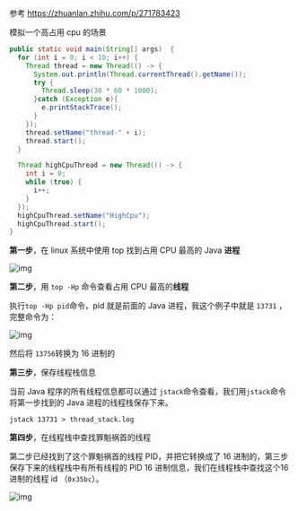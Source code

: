 参考 https://zhuanlan.zhihu.com/p/271783423

模拟一个高占用 cpu 的场景

```java
public static void main(String[] args)  {
  for (int i = 0; i < 10; i++) {
    Thread thread = new Thread(() -> {
      System.out.println(Thread.currentThread().getName());
      try {
        Thread.sleep(30 * 60 * 1000);
      }catch (Exception e){
        e.printStackTrace();
      }
    });
    thread.setName("thread-" + i);
    thread.start();
  }

  Thread highCpuThread = new Thread(() -> {
    int i = 0;
    while (true) {
      i++;
    }
  });
  highCpuThread.setName("HighCpu");
  highCpuThread.start();
}
```

**第一步**，在 linux 系统中使用 top 找到占用 CPU 最高的 Java **进程**

![img](https://pict-picgo.oss-cn-hangzhou.aliyuncs.com/picture2/202204071422317.jpeg)

**第二步**，用 `top -Hp` 命令查看占用 CPU 最高的**线程**

执行`top -Hp pid`命令，pid 就是前面的 Java 进程，我这个例子中就是 `13731` ，完整命令为：

![img](https://pict-picgo.oss-cn-hangzhou.aliyuncs.com/picture2/202204071423879.jpeg)

然后将 `13756`转换为 16 进制的

**第三步**，保存线程栈信息

当前 Java 程序的所有线程信息都可以通过 `jstack`命令查看，我们用`jstack`命令将第一步找到的 Java 进程的线程栈保存下来。

```text
jstack 13731 > thread_stack.log
```

**第四步**，在线程栈中查找罪魁祸首的线程

第二步已经找到了这个罪魁祸首的线程 PID，并把它转换成了 16 进制的，第三步保存下来的线程栈中有所有线程的 PID 16 进制信息，我们在线程栈中查找这个16进制的线程 id （`0x35bc`）。

![img](https://pict-picgo.oss-cn-hangzhou.aliyuncs.com/picture2/202204071424952.png)


